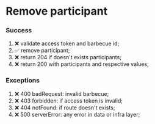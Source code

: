 # Remove participant

### Success

1. ❌ validate access token and barbecue id;
3. ✅ remove participant;
2. ❌ return 204 if doesn't exists participants;
4. ❌ return 200 with participants and respective values;

### Exceptions

1. ❌ 400 badRequest: invalid barbecue;
2. ❌ 403 forbidden: if access token is invalid;
3. ❌ 404 notFound: if route doesn't exists;
4. ❌ 500 serverError: any error in data or infra layer;
